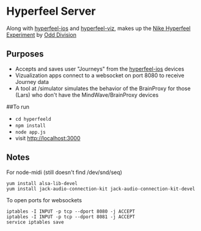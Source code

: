 Hyperfeel Server
=========

Along with [hyperfeel-ios](https://github.com/jefftimesten/Hyperfeel-ios) and [hyperfeel-viz](https://github.com/jefftimesten/hyperfeel-viz), makes up the [Nike Hyperfeel Experiment](http://www.coolhunting.com/tech/nike-art-science-of-feeling-hyperfeel-nyc.php) by [Odd Division](http://odddivision.com/)


## Purposes
- Accepts and saves user "Journeys" from the [hyperfeel-ios](https://github.com/jefftimesten/Hyperfeel-ios) devices
- Vizualization apps connect to a websocket on port 8080 to receive Journey data
- A tool at /simulator simulates the behavior of the BrainProxy for those (Lars) who don't have the MindWave/BrainProxy devices

##To run
* ```cd hyperfeeld```
* ```npm install```
* ```node app.js```
* visit [http://localhost:3000](http://localhost:3000)


## Notes

For node-midi (still doesn't find /dev/snd/seq)

```
yum install alsa-lib-devel
yum install jack-audio-connection-kit jack-audio-connection-kit-devel
```

To open ports for websockets

```
iptables -I INPUT -p tcp --dport 8080 -j ACCEPT
iptables -I INPUT -p tcp --dport 8081 -j ACCEPT
service iptables save
```
